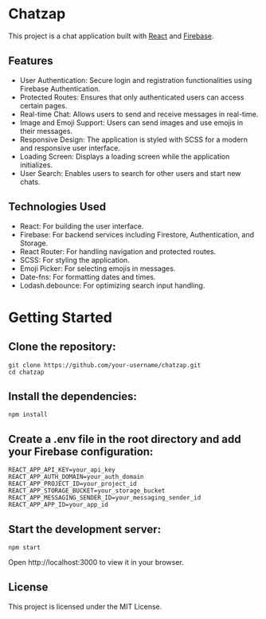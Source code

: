# Chatzap

This project is a chat application built with [React](https://react.dev/) and [Firebase](https://firebase.google.com/).

## Features

* User Authentication: Secure login and registration functionalities using Firebase Authentication.
* Protected Routes: Ensures that only authenticated users can access certain pages.
* Real-time Chat: Allows users to send and receive messages in real-time.
* Image and Emoji Support: Users can send images and use emojis in their messages.
* Responsive Design: The application is styled with SCSS for a modern and responsive user interface.
* Loading Screen: Displays a loading screen while the application initializes.
* User Search: Enables users to search for other users and start new chats.

## Technologies Used

* React: For building the user interface.
* Firebase: For backend services including Firestore, Authentication, and Storage.
* React Router: For handling navigation and protected routes.
* SCSS: For styling the application.
* Emoji Picker: For selecting emojis in messages.
* Date-fns: For formatting dates and times.
* Lodash.debounce: For optimizing search input handling.

# Getting Started

## Clone the repository:
``` 
git clone https://github.com/your-username/chatzap.git
cd chatzap
```
## Install the dependencies:
```
npm install
```
## Create a .env file in the root directory and add your Firebase configuration:
```
REACT_APP_API_KEY=your_api_key
REACT_APP_AUTH_DOMAIN=your_auth_domain
REACT_APP_PROJECT_ID=your_project_id
REACT_APP_STORAGE_BUCKET=your_storage_bucket
REACT_APP_MESSAGING_SENDER_ID=your_messaging_sender_id
REACT_APP_APP_ID=your_app_id
```
## Start the development server:
```
npm start
```
Open http://localhost:3000 to view it in your browser.

## License
This project is licensed under the MIT License.

